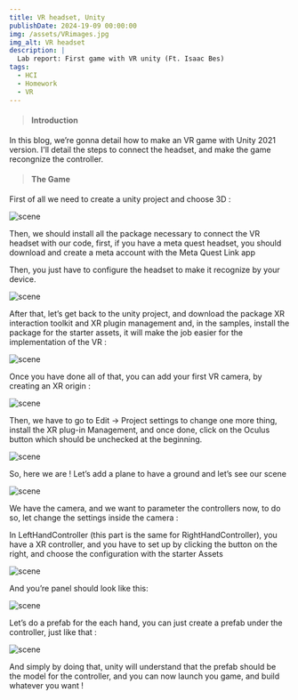 ```yaml
---
title: VR headset, Unity
publishDate: 2024-19-09 00:00:00
img: /assets/VRimages.jpg
img_alt: VR headset
description: |
  Lab report: First game with VR unity (Ft. Isaac Bes)
tags:
  - HCI
  - Homework
  - VR
---
```


> #### Introduction

In this blog, we’re gonna detail how to make an VR game with Unity 2021 version. I'll detail the steps to connect the headset, and make the game recongnize the controller. 

> #### The Game 

First of all we need to create a unity project and choose 3D : 

 ![scene](/assets/setup_unity.jpg)

 Then, we should install all the package necessary to connect the VR headset with our code, first, if you have a meta quest headset, you should download and create a meta account with the Meta Quest Link app

Then, you just have to configure the headset to make it recognize by your device. 

 ![scene](/assets/Meta_link.png)

 After that, let’s get back to the unity project, and download the package XR interaction toolkit and XR plugin management and, in the samples, install the package for the starter assets, it will make the job easier for the implementation of the VR :


 ![scene](/assets/XR_toolkit.png)

Once you have done all of that, you can add your first VR camera, by creating an XR origin : 

 ![scene](/assets/XRorigin.png)

 Then, we have to go to Edit -> Project settings to change one more thing, install the XR plug-in Management, and once done, click on the Oculus button which should be unchecked at the beginning. 

 ![scene](/assets/Xrplugin.png)

 So, here we are ! Let’s add a plane to have a ground and let’s see our scene 

 ![scene](/assets/SceneVR.png)

We have the camera, and we want to parameter the controllers now, to do so, let change the settings inside the camera : 

In LeftHandController (this part is the same for RightHandController), you have a XR controller, and you have to set up by clicking the button on the right, and choose the configuration with the starter Assets 

 ![scene](/assets/Xrcontroller.png)

 And you’re panel should look like this: 

 ![scene](/assets/XRIController.png)

Let’s do a prefab for the each hand, you can just create a prefab under the controller, just like that : 

 ![scene](/assets/prefab.png)

 And simply by doing that, unity will understand that the prefab should be the model for the controller, and you can now launch you game, and build whatever you want ! 